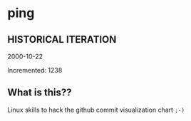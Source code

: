 # ping

## HISTORICAL ITERATION
2000-10-22

Incremented: 1238

## What is this?? 
Linux skills to hack the github commit visualization chart `;-)`
